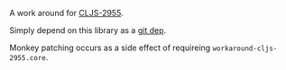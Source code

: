 A work around for [CLJS-2955](https://dev.clojure.org/jira/browse/CLJS-2955).

Simply depend on this library as a [git dep](https://clojure.org/news/2018/01/05/git-deps). 

Monkey patching occurs as a side effect of requireing `workaround-cljs-2955.core`.
